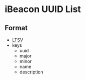 # iBeacon UUID List

## Format

- [LTSV](http://ltsv.org/)
- keys
  - uuid
  - major
  - minor
  - name
  - description
